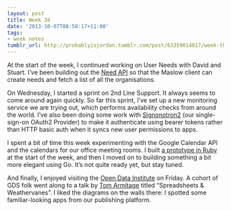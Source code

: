 ```yaml
---
layout: post
title: Week 34
date: '2013-10-07T08:58:17+11:00'
tags:
- week notes
tumblr_url: http://probablyisjordan.tumblr.com/post/63359014817/week-thirty-four
---
```

<p>At the start of the week, I continued working on User Needs with David and Stuart. I&rsquo;ve been building out the <a href="https://github.com/alphagov/govuk_need_api">Need API</a> so that the Maslow client can create needs and fetch a list of all the organisations.</p>

<p>On Wednesday, I started a sprint on 2nd Line Support. It always seems to come around again quickly. So far this sprint, I&rsquo;ve set up a new monitoring service we are trying out, which performs availability checks from around the world. I&rsquo;ve also been doing some work with <a href="https://github.com/alphagov/signonotron2">Signonotron2</a> (our single-sign-on OAuth2 Provider) to make it authenticate using bearer tokens rather than HTTP basic auth when it syncs new user permissions to apps.</p>

<p>I spent a bit of time this week experimenting with the Google Calendar API and the calendars for our office meeting rooms. I built <a href="https://secure.flickr.com/photos/jordanh14/10027948704/">a prototype in Ruby</a> at the start of the week, and then I moved on to building something a bit more elegant using Go. It&rsquo;s not quite ready yet, but stay tuned.</p>

<p>And finally, I enjoyed visiting the <a href="http://www.theodi.org/">Open Data Institute</a> on Friday. A cohort of GDS folk went along to a talk by <a href="https://twitter.com/tom_armitage">Tom Armitage</a> titled &ldquo;Spreadsheets &amp; Weathervanes&rdquo;. I liked the diagrams on the walls there: I spotted some familiar-looking  apps from our publishing platform.</p>
